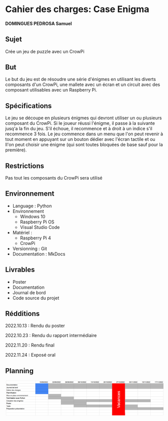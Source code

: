 # Cahier des charges: Case Enigma
#### DOMINGUES PEDROSA Samuel

## Sujet
Crée un jeu de puzzle avec un CrowPi

## But
Le but du jeu est de résoudre une série d'énigmes en utilisant les diverts composants d'un CrowPi, une mallete avec un écran et un circuit avec des composant utilisables avec un Raspberry Pi.

## Spécifications
Le jeu se découpe en plusieurs énigmes qui devront utiliser un ou plusieurs composant du CrowPi. Si le joueur réussi l'énigme, il passe à la suivante jusq'a la fin du jeu. S'il échoue, il recommence et à droit à un indice s'il recommence 3 fois. Le jeu commence dans un menu que l'on peut revenir à tout moment en appuyant sur un bouton dédier avec l'écran tactile et ou ll'on peut choisir une énigme (qui sont toutes bloquées de base sauf pour la première).


## Restrictions
Pas tout les composants du CrowPi sera utilisé

## Environnement
- Language : Python
- Environnement
    - Windows 10
    - Raspberry Pi OS
    - Visual Studio Code
- Matériel : 
    - Raspberry Pi 4
    - CrowPi
- Versionning : Git
- Documentation : MkDocs

## Livrables
- Poster
- Documentation
- Journal de bord
- Code source du projet

## Rédditions
2022.10.13 : Rendu du poster

2022.10.23 : Rendu du rapport intermédiaire

2022.11.20 : Rendu final

2022.11.24 : Exposé oral

## Planning
![Planning](./img/planning.png)

